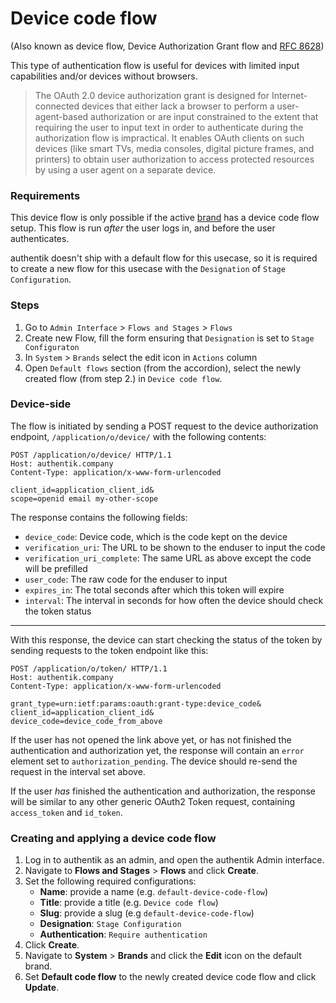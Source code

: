 # Device code flow

(Also known as device flow, Device Authorization Grant flow and [RFC 8628](https://datatracker.ietf.org/doc/html/rfc8628))

This type of authentication flow is useful for devices with limited input capabilities and/or devices without browsers.

> The OAuth 2.0 device authorization grant is designed for Internet-connected
> devices that either lack a browser to perform a user-agent-based
> authorization or are input constrained to the extent that
> requiring the user to input text in order to authenticate during the
> authorization flow is impractical. It enables OAuth clients on such
> devices (like smart TVs, media consoles, digital picture frames, and
> printers) to obtain user authorization to access protected resources
> by using a user agent on a separate device.

### Requirements

This device flow is only possible if the active [brand](../sys-mgmt/brands.md) has a device code flow setup. This flow is run _after_ the user logs in, and before the user authenticates.

authentik doesn't ship with a default flow for this usecase, so it is required to create a new flow for this usecase with the `Designation` of `Stage Configuration`.

### Steps

1. Go to `Admin Interface` > `Flows and Stages` > `Flows`
2. Create new Flow, fill the form ensuring that `Designation` is set to `Stage Configuraton`
3. In `System` > `Brands` select the edit icon in `Actions` column
4. Open `Default flows` section (from the accordion), select the newly created flow (from step 2.) in `Device code flow`.


### Device-side

The flow is initiated by sending a POST request to the device authorization endpoint, `/application/o/device/` with the following contents:

```http
POST /application/o/device/ HTTP/1.1
Host: authentik.company
Content-Type: application/x-www-form-urlencoded

client_id=application_client_id&
scope=openid email my-other-scope
```

The response contains the following fields:

- `device_code`: Device code, which is the code kept on the device
- `verification_uri`: The URL to be shown to the enduser to input the code
- `verification_uri_complete`: The same URL as above except the code will be prefilled
- `user_code`: The raw code for the enduser to input
- `expires_in`: The total seconds after which this token will expire
- `interval`: The interval in seconds for how often the device should check the token status

---

With this response, the device can start checking the status of the token by sending requests to the token endpoint like this:

```http
POST /application/o/token/ HTTP/1.1
Host: authentik.company
Content-Type: application/x-www-form-urlencoded

grant_type=urn:ietf:params:oauth:grant-type:device_code&
client_id=application_client_id&
device_code=device_code_from_above
```

If the user has not opened the link above yet, or has not finished the authentication and authorization yet, the response will contain an `error` element set to `authorization_pending`. The device should re-send the request in the interval set above.

If the user _has_ finished the authentication and authorization, the response will be similar to any other generic OAuth2 Token request, containing `access_token` and `id_token`.

### Creating and applying a device code flow

1. Log in to authentik as an admin, and open the authentik Admin interface.
2. Navigate to **Flows and Stages** > **Flows** and click **Create**.
3. Set the following required configurations:
    - **Name**: provide a name (e.g. `default-device-code-flow`)
    - **Title**: provide a title (e.g. `Device code flow`)
    - **Slug**: provide a slug (e.g `default-device-code-flow`)
    - **Designation**: `Stage Configuration`
    - **Authentication**: `Require authentication`
4. Click **Create**.
5. Navigate to **System** > **Brands** and click the **Edit** icon on the default brand.
6. Set **Default code flow** to the newly created device code flow and click **Update**.
